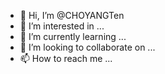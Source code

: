 - 👋 Hi, I’m @CHOYANGTen
- 👀 I’m interested in ...
- 🌱 I’m currently learning ...
- 💞️ I’m looking to collaborate on ...
- 📫 How to reach me ...

<!---
CHOYANGTen/CHOYANGTen is a ✨ special ✨ repository because its `README.md` (this file) appears on your GitHub profile.
You can click the Preview link to take a look at your changes.
--->
